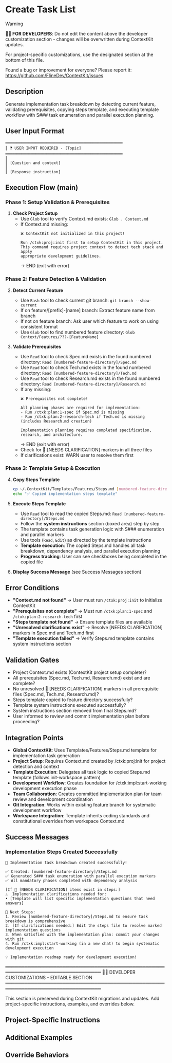 # Create Task List
<!-- Template Version: 3 | ContextKit: 0.1.0 | Updated: 2025-09-17 -->

> [!WARNING]
> **👩‍💻 FOR DEVELOPERS**: Do not edit the content above the developer customization section - changes will be overwritten during ContextKit updates.
>
> For project-specific customizations, use the designated section at the bottom of this file.
>
> Found a bug or improvement for everyone? Please report it: https://github.com/FlineDev/ContextKit/issues

## Description
Generate implementation task breakdown by detecting current feature, validating prerequisites, copying steps template, and executing template workflow with S### task enumeration and parallel execution planning.

## User Input Format

```
═══════════════════════════════════════════════════
║ ❓ USER INPUT REQUIRED - [Topic]
═══════════════════════════════════════════════════
║
║ [Question and context]
║
║ [Response instruction]
```

## Execution Flow (main)

### Phase 1: Setup Validation & Prerequisites

1. **Check Project Setup**
   - Use `Glob` tool to verify Context.md exists: `Glob . Context.md`
   - If Context.md missing:
     ```
     ❌ ContextKit not initialized in this project!

     Run /ctxk:proj:init first to setup ContextKit in this project.
     This command requires project context to detect tech stack and apply
     appropriate development guidelines.
     ```
     → END (exit with error)

### Phase 2: Feature Detection & Validation

2. **Detect Current Feature**
   - Use `Bash` tool to check current git branch: `git branch --show-current`
   - If on feature/[prefix]-[name] branch: Extract feature name from branch
   - If not on feature branch: Ask user which feature to work on using consistent format
   - Use `Glob` tool to find numbered feature directory: `Glob Context/Features/???-[FeatureName]`

3. **Validate Prerequisites**
   - Use `Read` tool to check Spec.md exists in the found numbered directory: `Read [numbered-feature-directory]/Spec.md`
   - Use `Read` tool to check Tech.md exists in the found numbered directory: `Read [numbered-feature-directory]/Tech.md`
   - Use `Read` tool to check Research.md exists in the found numbered directory: `Read [numbered-feature-directory]/Research.md`
   - If any missing:
     ```
     ❌ Prerequisites not complete!

     All planning phases are required for implementation:
     - Run /ctxk:plan:1-spec if Spec.md is missing
     - Run /ctxk:plan:2-research-tech if Tech.md is missing (includes Research.md creation)

     Implementation planning requires completed specification, research, and architecture.
     ```
     → END (exit with error)
   - Check for 🚨 [NEEDS CLARIFICATION] markers in all three files
   - If clarifications exist: WARN user to resolve them first

### Phase 3: Template Setup & Execution

4. **Copy Steps Template**
   ```bash
   cp ~/.ContextKit/Templates/Features/Steps.md [numbered-feature-directory]/Steps.md
   echo "✅ Copied implementation steps template"
   ```

5. **Execute Steps Template**
   - Use `Read` tool to read the copied Steps.md: `Read [numbered-feature-directory]/Steps.md`
   - Follow the **system instructions** section (boxed area) step by step
   - The template contains task generation logic with S### enumeration and parallel markers
   - Use tools (`Read`, `Edit`) as directed by the template instructions
   - **Template execution**: The copied Steps.md handles all task breakdown, dependency analysis, and parallel execution planning
   - **Progress tracking**: User can see checkboxes being completed in the copied file

6. **Display Success Message** (see Success Messages section)

## Error Conditions

- **"Context.md not found"** → User must run `/ctxk:proj:init` to initialize ContextKit
- **"Prerequisites not complete"** → Must run `/ctxk:plan:1-spec` and `/ctxk:plan:2-research-tech` first
- **"Steps template not found"** → Ensure template files are available
- **"Unresolved clarifications exist"** → Resolve [NEEDS CLARIFICATION] markers in Spec.md and Tech.md first
- **"Template execution failed"** → Verify Steps.md template contains system instructions section


## Validation Gates

- Project Context.md exists (ContextKit project setup complete)?
- All prerequisites (Spec.md, Tech.md, Research.md) exist and are complete?
- No unresolved 🚨 [NEEDS CLARIFICATION] markers in all prerequisite files (Spec.md, Tech.md, Research.md)?
- Steps template copied to feature directory successfully?
- Template system instructions executed successfully?
- System instructions section removed from final Steps.md?
- User informed to review and commit implementation plan before proceeding?

## Integration Points

- **Global ContextKit**: Uses Templates/Features/Steps.md template for implementation task generation
- **Project Setup**: Requires Context.md created by /ctxk:proj:init for project detection and context
- **Template Execution**: Delegates all task logic to copied Steps.md template (follows init-workspace pattern)
- **Development Workflow**: Creates foundation for /ctxk:impl:start-working development execution phase
- **Team Collaboration**: Creates committed implementation plan for team review and development coordination
- **Git Integration**: Works within existing feature branch for systematic development workflow
- **Workspace Integration**: Template inherits coding standards and constitutional overrides from workspace Context.md

## Success Messages

### Implementation Steps Created Successfully
```
🎉 Implementation task breakdown created successfully!

✅ Created: [numbered-feature-directory]/Steps.md
✅ Generated S### task enumeration with parallel execution markers
✅ All mandatory phases completed with dependency analysis

[If 🚨 [NEEDS CLARIFICATION] items exist in steps:]
⚠️  Implementation clarifications needed for:
• [Template will list specific implementation questions that need answers]

🔗 Next Steps:
1. Review [numbered-feature-directory]/Steps.md to ensure task breakdown is comprehensive
2. [If clarifications needed:] Edit the steps file to resolve marked implementation questions
3. When satisfied with the implementation plan: commit your changes with git
4. Run /ctxk:impl:start-working (in a new chat) to begin systematic development execution

💡 Implementation roadmap ready for development execution!
```


════════════════════════════════════════════════════════════════════════════════
👩‍💻 DEVELOPER CUSTOMIZATIONS - EDITABLE SECTION
════════════════════════════════════════════════════════════════════════════════

This section is preserved during ContextKit migrations and updates.
Add project-specific instructions, examples, and overrides below.

## Project-Specific Instructions

<!-- Add any project-specific guidance for task breakdown and step creation here -->

## Additional Examples

<!-- Add examples of task breakdown patterns that work well with your project -->

## Override Behaviors

<!-- Document any project-specific task organization overrides here -->